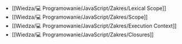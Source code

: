 - [[Wiedza/💻 Programowanie/JavaScript/Zakres/Lexical Scope]]
- [[Wiedza/💻 Programowanie/JavaScript/Zakres/Scope]]
- [[Wiedza/💻 Programowanie/JavaScript/Zakres/Execution Context]]
- [[Wiedza/💻 Programowanie/JavaScript/Zakres/Closures]]